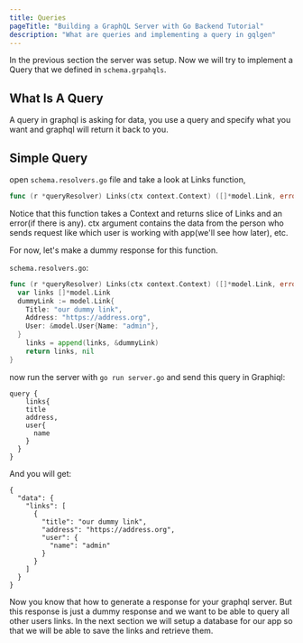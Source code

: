 ```yaml
---
title: Queries
pageTitle: "Building a GraphQL Server with Go Backend Tutorial"
description: "What are queries and implementing a query in gqlgen"
---
```


In the previous section the server was setup.
Now we will try to implement a Query that we defined in `schema.grpahqls`.

## What Is A Query <a name="what-is-a-query"></a>
A query in graphql is asking for data, you use a query and specify what you want and graphql will return it back to you.

## Simple Query <a name="simple-query"></a>

<Instruction>

open `schema.resolvers.go` file and take a look at Links function,
```go
func (r *queryResolver) Links(ctx context.Context) ([]*model.Link, error) {
```

</Instruction>

Notice that this function takes a Context and returns slice of Links and an error(if there is any).
ctx argument contains the data from the person who sends request like which user is working with app(we'll see how later), etc.

For now, let's make a dummy response for this function.

<Instruction>

`schema.resolvers.go`:
```go
func (r *queryResolver) Links(ctx context.Context) ([]*model.Link, error) {
  var links []*model.Link
  dummyLink := model.Link{
    Title: "our dummy link",
    Address: "https://address.org",
    User: &model.User{Name: "admin"},
  }
	links = append(links, &dummyLink)
	return links, nil
}
```

</Instruction>

now run the server with `go run server.go` and send this query in Graphiql:
```
query {
	links{
    title
    address,
    user{
      name
    }
  }
}
```
And you will get:
```
{
  "data": {
    "links": [
      {
        "title": "our dummy link",
        "address": "https://address.org",
        "user": {
          "name": "admin"
        }
      }
    ]
  }
}
```
Now you know that how to generate a response for your graphql server. But this response is just a dummy response and we want to be able to query all other users links. In the next section we will setup a database for our app so that we will be able to save the links and retrieve them.
